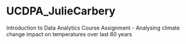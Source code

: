 # UCDPA_JulieCarbery
Introduction to Data Analytics Course Assignment - Analysing climate change impact on temperatures over last 80 years
